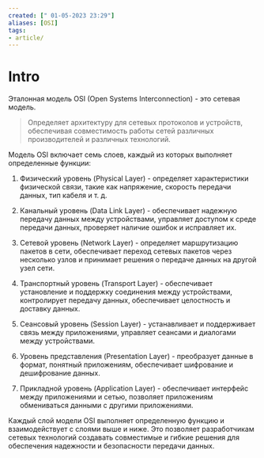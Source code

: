 ```yaml
---
created: [" 01-05-2023 23:29"]
aliases: [OSI]
tags:
- article/
---
```


# Intro

Эталонная модель OSI (Open Systems Interconnection) - это сетевая модель.

> Определяет  архитектуру для сетевых протоколов и устройств, обеспечивая совместимость работы сетей различных производителей и различных технологий.

Модель OSI включает семь слоев, каждый из которых выполняет определенные функции:

1. Физический уровень (Physical Layer) - определяет характеристики физической связи, такие как напряжение, скорость передачи данных, тип кабеля и т. д.

2. Канальный уровень (Data Link Layer) - обеспечивает надежную передачу данных между устройствами, управляет доступом к среде передачи данных, проверяет наличие ошибок и исправляет их.

3. Сетевой уровень (Network Layer) - определяет маршрутизацию пакетов в сети, обеспечивает переход сетевых пакетов через несколько узлов и принимает решения о передаче данных на другой узел сети.

4. Транспортный уровень (Transport Layer) - обеспечивает установление и поддержку соединения между устройствами, контролирует передачу данных, обеспечивает целостность и доставку данных.

5. Сеансовый уровень (Session Layer) - устанавливает и поддерживает связь между приложениями, управляет сеансами и диалогами между устройствами.

6. Уровень представления (Presentation Layer) - преобразует данные в формат, понятный приложениям, обеспечивает шифрование и дешифрование данных.

7. Прикладной уровень (Application Layer) - обеспечивает интерфейс между приложениями и сетью, позволяет приложениям обмениваться данными с другими приложениями.

Каждый слой модели OSI выполняет определенную функцию и взаимодействует с слоями выше и ниже. Это позволяет разработчикам сетевых технологий создавать совместимые и гибкие решения для обеспечения надежности и безопасности передачи данных.